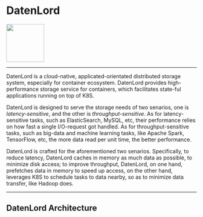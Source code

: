 # DatenLord

<img src="https://github.com/datenlord/datenlord/raw/master/logo.png" width="100">

----
DatenLord is a cloud-native, applicated-orientated distributed storage system, especially for container ecosystem.
DatenLord provides high-performance storage service for containers, which facilitates state-ful applications running on top of K8S.

DatenLord is designed to serve the storage needs of two senarios, one is *latency-sensitive*, and the other is *throughput-sensitive*.
As for latency-sensitive tasks, such as ElasticSearch, MySQL, etc, their performance relies on how fast a single I/O-request got handled.
As for throughput-sensitive tasks, such as big-data and machine learning tasks, like Apache Spark, TensorFlow, etc, the more data read per unit time, the better performance.

DatenLord is crafted for the aforementioned two senarios.
Specifically, to reduce latency, DatenLord caches in memory as much data as possible, to minimize disk access; to improve throughput, DatenLord, on one hand, prefetches data in memory to speed up access, on the other hand, leverages K8S to schedule tasks to data nearby, so as to minimize data transfer, like Hadoop does.

----

## DatenLord Architecture
